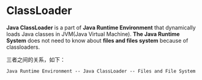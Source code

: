# ClassLoader

**Java ClassLoader** is a part of **Java Runtime Environment** that dynamically loads Java classes in JVM(Java Virtual Machine). **The Java Runtime System** does not need to know about **files and files system** because of classloaders.

三者之间的关系，如下：

```txt
Java Runtime Environment -- Java ClassLoader -- Files and File System
```
